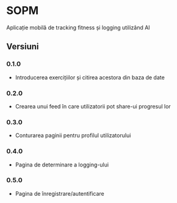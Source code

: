 # SOPM

Aplicație mobilă de tracking fitness și logging utilizând AI

## Versiuni

### 0.1.0
- Introducerea exercițiilor și citirea acestora din baza de date

### 0.2.0
- Crearea unui feed în care utilizatorii pot share-ui progresul lor

### 0.3.0
- Conturarea paginii pentru profilul utilizatorului

### 0.4.0
- Pagina de determinare a logging-ului

### 0.5.0
- Pagina de înregistrare/autentificare
